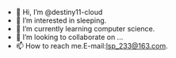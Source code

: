 - 👋 Hi, I’m @destiny11-cloud
- 👀 I’m interested in sleeping.
- 🌱 I’m currently learning computer science.
- 💞️ I’m looking to collaborate on ...
- 📫 How to reach me.E-mail:lsp_233@163.com.

<!---
destiny11-cloud/destiny11-cloud is a ✨ special ✨ repository because its `README.md` (this file) appears on your GitHub profile.
You can click the Preview link to take a look at your changes.
--->
